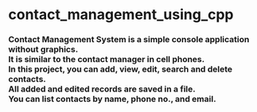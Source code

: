 # contact_management_using_cpp

<h3>
Contact Management System is a simple console
application without graphics.<br>
It is similar to the contact manager in cell phones.<br>
In this project, you can add, view, edit, search and
delete contacts.<br>
All added and edited records are saved in a file.<br>
You can list contacts by name, phone no., and email.
</h3>
